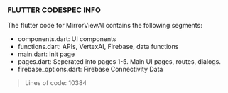 ### FLUTTER CODESPEC INFO

The flutter code for MirrorViewAI contains the following segments:
- components.dart: UI components
- functions.dart: APIs, VertexAI, Firebase, data functions
- main.dart: Init page
- pages.dart: Seperated into pages 1-5. Main UI pages, routes, dialogs.
- firebase_options.dart: Firebase Connectivity Data

> Lines of code: 10384